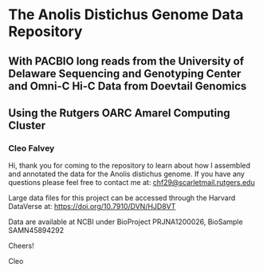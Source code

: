 # The Anolis Distichus Genome Data Repository
## With PACBIO long reads from the University of Delaware Sequencing and Genotyping Center and Omni-C Hi-C Data from Doevtail Genomics
## Using the Rutgers OARC Amarel Computing Cluster
### Cleo Falvey


Hi, thank you for coming to the repository to learn about how I assembled and annotated the data for the Anolis distichus genome. If you have any questions please feel free to contact me at: chf29@scarletmail.rutgers.edu

Large data files for this project can be accessed through the Harvard DataVerse at: https://doi.org/10.7910/DVN/HJD8VT

Data are available at NCBI under BioProject PRJNA1200026, BioSample SAMN45894292

Cheers!

Cleo
